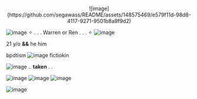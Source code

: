 
<p align="center">
![image](https://github.com/segawass/README/assets/148575469/e579f11d-98d8-4117-9271-9501b8a9f9d2)

![image](https://64.media.tumblr.com/b9ef1c8bc59693f8a003a10a8460d93e/3ab37b35962881fb-f4/s75x75_c1/9fc94270eac2806a62db0e24df87520ceea92b21.gifv) ✧ . . . Warren or Ren . . . ✧ ![image](https://64.media.tumblr.com/63e509f338846e3a573d857f69505ca2/3ab37b35962881fb-6f/s75x75_c1/ae7c358970f06caba7edad1cb1c521c8991dfe50.gifv)

21 y/o **&&** he him

bpdtism ![image](https://64.media.tumblr.com/5e86b7654d62d9d319b315569498774e/f651789587d2564c-78/s75x75_c1/994f095fddbd503e00104fbfe3b4c3b63ccc0c4c.gifv) fictiokin

![image](https://64.media.tumblr.com/b9587d63e59d031c783153662d6e6161/f651789587d2564c-e6/s75x75_c1/c21ae6b510b37356d80e308f5bd0d7dc5aa1af2f.gifv) .. **taken** . .

![image](https://github.com/segawass/README/assets/148575469/6d92b990-f92c-4261-ae65-4c1fcc4b3a11) ![image](https://github.com/segawass/README/assets/148575469/a54624c0-2323-4575-a9cb-faf06cf95f82) ![image](https://github.com/segawass/README/assets/148575469/602b6048-fc75-4c55-96bc-7c588fda8e07) 

![image](https://github.com/segawass/README/assets/148575469/ab2dc3ad-17f3-4fb2-bd6f-bfda6eefc18d)
